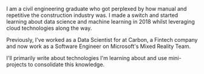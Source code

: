 I am a civil engineering graduate who got perplexed by how manual and repetitive the construction industry was. I made a switch and started learning about data science and machine learning in 2018 whilst leveraging cloud technologies along the way.

Previously, I've worked as a Data Scientist for at Carbon, a Fintech company and now work as a Software Engineer on Microsoft's Mixed Reality Team.

I'll primarily write about technologies I'm learning about and use mini-projects to consolidate this knowledge.
